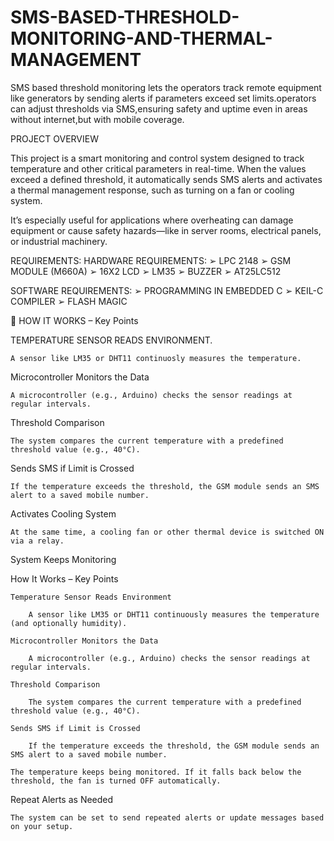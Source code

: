 # SMS-BASED-THRESHOLD-MONITORING-AND-THERMAL-MANAGEMENT
SMS based threshold monitoring lets the operators track remote equipment like generators by sending alerts if parameters exceed set limits.operators can adjust thresholds via SMS,ensuring safety and uptime even in areas without internet,but with mobile coverage.

PROJECT OVERVIEW

This project is a smart monitoring and control system designed to track temperature and other critical parameters in real-time. When the values exceed a defined threshold, it automatically sends SMS alerts and activates a thermal management response, such as turning on a fan or cooling system.

It’s especially useful for applications where overheating can damage equipment or cause safety hazards—like in server rooms, electrical panels, or industrial machinery.

REQUIREMENTS:
HARDWARE REQUIREMENTS:
➢ LPC 2148
➢ GSM MODULE (M660A)
➢ 16X2 LCD
➢ LM35
➢ BUZZER
➢ AT25LC512

SOFTWARE REQUIREMENTS:
➢ PROGRAMMING IN EMBEDDED C
➢ KEIL-C COMPILER
➢ FLASH MAGIC

🔄 HOW IT WORKS – Key Points

TEMPERATURE SENSOR READS ENVIRONMENT.

    A sensor like LM35 or DHT11 continuosly measures the temperature.

Microcontroller Monitors the Data

    A microcontroller (e.g., Arduino) checks the sensor readings at regular intervals.

Threshold Comparison

    The system compares the current temperature with a predefined threshold value (e.g., 40°C).

Sends SMS if Limit is Crossed

    If the temperature exceeds the threshold, the GSM module sends an SMS alert to a saved mobile number.

Activates Cooling System

    At the same time, a cooling fan or other thermal device is switched ON via a relay.

System Keeps Monitoring


How It Works – Key Points

    Temperature Sensor Reads Environment

        A sensor like LM35 or DHT11 continuously measures the temperature (and optionally humidity).

    Microcontroller Monitors the Data

        A microcontroller (e.g., Arduino) checks the sensor readings at regular intervals.

    Threshold Comparison

        The system compares the current temperature with a predefined threshold value (e.g., 40°C).

    Sends SMS if Limit is Crossed

        If the temperature exceeds the threshold, the GSM module sends an SMS alert to a saved mobile number.

    The temperature keeps being monitored. If it falls back below the threshold, the fan is turned OFF automatically.

Repeat Alerts as Needed

    The system can be set to send repeated alerts or update messages based on your setup.
